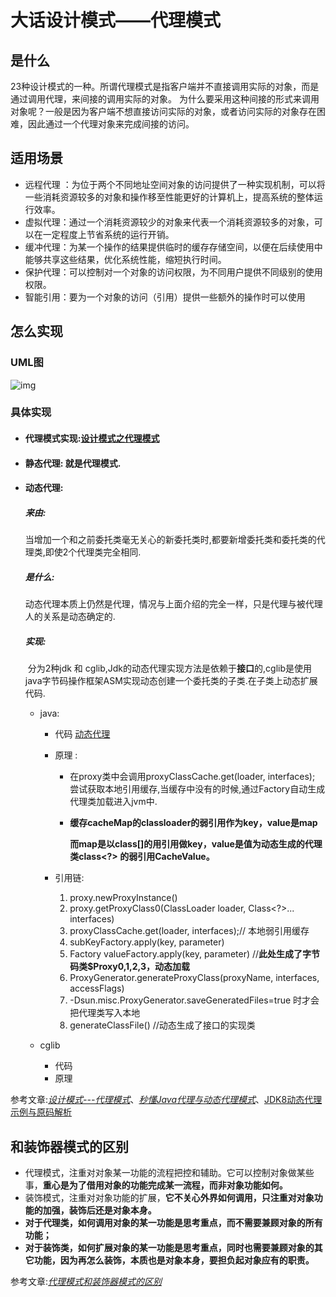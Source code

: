 # 大话设计模式——代理模式

## 是什么

23种设计模式的一种。所谓代理模式是指客户端并不直接调用实际的对象，而是通过调用代理，来间接的调用实际的对象。
为什么要采用这种间接的形式来调用对象呢？一般是因为客户端不想直接访问实际的对象，或者访问实际的对象存在困难，因此通过一个代理对象来完成间接的访问。

## 适用场景

- 远程代理 ：为位于两个不同地址空间对象的访问提供了一种实现机制，可以将一些消耗资源较多的对象和操作移至性能更好的计算机上，提高系统的整体运行效率。
- 虚拟代理：通过一个消耗资源较少的对象来代表一个消耗资源较多的对象，可以在一定程度上节省系统的运行开销。
- 缓冲代理：为某一个操作的结果提供临时的缓存存储空间，以便在后续使用中能够共享这些结果，优化系统性能，缩短执行时间。
- 保护代理：可以控制对一个对象的访问权限，为不同用户提供不同级别的使用权限。
- 智能引用：要为一个对象的访问（引用）提供一些额外的操作时可以使用

## 怎么实现

### UML图

![img](https://images2017.cnblogs.com/blog/1071931/201801/1071931-20180108134122472-1822105846.png)

### 具体实现

- #### 代理模式实现:[设计模式之代理模式](https://github.com/JerryDtj/designPattern/tree/master/proxyPattern)

- #### 静态代理: 就是代理模式.

- #### 动态代理:

  ##### 	来由:

  ​		当增加一个和之前委托类毫无关心的新委托类时,都要新增委托类和委托类的代理类,即使2个代理类完全相同.

  ##### 	是什么:

  ​		动态代理本质上仍然是代理，情况与上面介绍的完全一样，只是代理与被代理人的关系是动态确定的.

  ##### 	实现:

  ​		分为2种jdk 和 cglib,Jdk的动态代理实现方法是依赖于**接口**的,cglib是使用java字节码操作框架ASM实现动态创建一个委托类的子类.在子类上动态扩展代码.

  - java:

    - 代码 [动态代理](https://github.com/JerryDtj/designPattern/tree/master/review/src/main/java/proxy/dynamicproxy/java)

    - 原理 :

      - 在proxy类中会调用proxyClassCache.get(loader, interfaces); 尝试获取本地引用缓存,当缓存中没有的时候,通过Factory自动生成代理类加载进入jvm中.

      - **缓存cacheMap的classloader的弱引用作为key，value是map**

        **而map是以class[]的用引用做key，value是值为动态生成的代理类class<?> 的弱引用CacheValue。**

    - 引用链:

      1. proxy.newProxyInstance()
      2. proxy.getProxyClass0(ClassLoader loader,   Class<?>... interfaces)
      3. proxyClassCache.get(loader, interfaces);// 本地弱引用缓存
      4. subKeyFactory.apply(key, parameter) 
      5. Factory valueFactory.apply(key, parameter) //**此处生成了字节码类$Proxy0,1,2,3，动态加载**
      6. ProxyGenerator.generateProxyClass(proxyName, interfaces, accessFlags)
      7. -Dsun.misc.ProxyGenerator.saveGeneratedFiles=true 时才会把代理类写入本地
      8. generateClassFile() //动态生成了接口的实现类 

  - cglib

    - 代码
    - 原理

参考文章:[*设计模式---代理模式*](https://www.cnblogs.com/daniels/p/8242592.html)、*[秒懂Java代理与动态代理模式](https://blog.csdn.net/ShuSheng0007/article/details/80864854)*、[JDK8动态代理示例与原码解析](https://blog.csdn.net/fenglllle/article/details/82587919)

## 和装饰器模式的区别

- 代理模式，注重对对象某一功能的流程把控和辅助。它可以控制对象做某些事，**重心是为了借用对象的功能完成某一流程，而非对象功能如何。**
- 装饰模式，注重对对象功能的扩展，**它不关心外界如何调用，只注重对对象功能的加强，装饰后还是对象本身。**
- **对于代理类，如何调用对象的某一功能是思考重点，而不需要兼顾对象的所有功能；**
- **对于装饰类，如何扩展对象的某一功能是思考重点，同时也需要兼顾对象的其它功能，因为再怎么装饰，本质也是对象本身，要担负起对象应有的职责。**

参考文章:*[代理模式和装饰器模式的区别](https://www.jianshu.com/p/c06a686dae39)*
